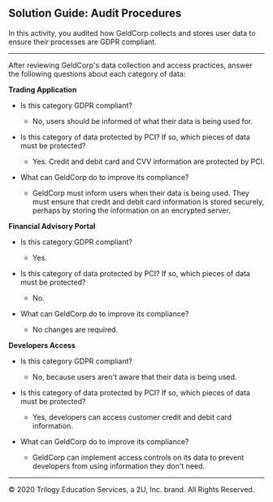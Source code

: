 ## Solution Guide: Audit Procedures

In this activity, you audited how GeldCorp collects and stores user data to ensure their processes are GDPR compliant. 

---

After reviewing GeldCorp's data collection and access practices, answer the following questions about each category of data: 

**Trading Application**

- Is this category GDPR compliant?
  - No, users should be informed of what their data is being used for.

- Is this category of data protected by PCI? If so, which pieces of data must be protected?
  - Yes. Credit and debit card and CVV information are protected by PCI.

- What can GeldCorp do to improve its compliance?

  * GeldCorp must inform users when their data is being used. They must ensure that credit and debit card information is stored securely, perhaps by storing the information on an encrypted server.

**Financial Advisory Portal**

- Is this category GDPR compliant?
  - Yes.

- Is this category of data protected by PCI? If so, which pieces of data must be protected?
  - No.

- What can GeldCorp do to improve its compliance?
  - No changes are required.

**Developers Access**

- Is this category GDPR compliant?
  - No, because users aren't aware that their data is being used.

- Is this category of data protected by PCI? If so, which pieces of data must be protected?
  - Yes, developers can access customer credit and debit card information.

- What can GeldCorp do to improve its compliance?
  - GeldCorp can implement access controls on its data to prevent developers from using information they don't need.
---
© 2020 Trilogy Education Services, a 2U, Inc. brand. All Rights Reserved.
